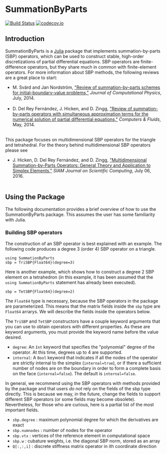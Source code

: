 # SummationByParts
 
[![Build Status](https://travis-ci.org/OptimalDesignLab/SummationByParts.jl.svg?branch=master)](https://travis-ci.org/OptimalDesignLab/SummationByParts.jl)
[![codecov.io](http://codecov.io/github/OptimalDesignLab/SummationByParts.jl/coverage.svg?branch=master)](http://codecov.io/github/OptimalDesignLab/SummationByParts.jl?branch=master)

<!--- This code is for the previous, private repo
[![Build Status](https://magnum.travis-ci.com/OptimalDesignLab/SummationByParts.jl.svg?token=EpgqD9NsMEGcsBnVGzrH&branch=master)](https://magnum.travis-ci.com/OptimalDesignLab/SummationByParts.jl)
[![Coverage Status](https://coveralls.io/repos/OptimalDesignLab/SummationByParts.jl/badge.svg)](https://coveralls.io/r/OptimalDesignLab/SummationByParts.jl)
--->

## Introduction

SummationByParts is a [Julia](http://julialang.org) package that implements summation-by-parts (SBP) operators, which can be used to construct stable, high-order discretizations of partial differential equations.  SBP operators are finite-difference operators, but they share much in common with finite-element operators. For more information about SBP methods, the following reviews are a great place to start:
* M. Svärd and Jan Nordström, <a href='http://dx.doi.org/10.1016/j.jcp.2014.02.031'>"Review of summation-by-parts schemes for initial–boundary-value problems,"</a> <em>Journal of Computational Physics</em>, July, 2014.<br><br>
* D. Del Rey Fernández, J. Hicken, and D. Zingg, <a href='http://dx.doi.org/10.1016/j.compfluid.2014.02.016'>"Review of summation-by-parts operators with simultaneous approximation terms for the numerical solution of partial differential equations,"</a> <em>Computers & Fluids</em>, May, 2014.<br><br>

This package focuses on multidimensional SBP operators for the triangle and tetrahedral.  For the theory behind multidimensional SBP operators please see
* J. Hicken, D. Del Rey Fernández, and D. Zingg, <a href='http://dx.doi.org/10.1137/15m1038360'>"Multidimensional Summation-by-Parts Operators: General Theory and Application to Simplex Elements,"</a> <em>SIAM Journal on Scientific Computing</em>, July 06, 2016.<br><br>

## Using the Package

The following documentation provides a brief overview of how to use the SummationByParts package.  This assumes the user has some familiarity with Julia. 

### Building SBP operators

The construction of an SBP operator is best explained with an example.  The following code produces a degree 3 (order 4) SBP operator on a triangle.

    using SummationByParts
    sbp = TriSBP{Float64}(degree=3)
    
Here is another example, which shows how to construct a degree 2 SBP element on a tetrahedron (in this example, it has been assumed that the `using SummationByParts` statement has already been executed).

    sbp = TetSBP{Float64}(degree=2)

The `Float64` type is necessary, because the SBP operators in the package are parameterized.  This means that the matrix fields inside the `sbp` type are `Float64` arrarys.  We will describe the fields inside the operators below.

The `TriSBP` and `TetSBP` constructors have a couple keyword arguments that you can use to obtain operators with different properties.  As these are keyword arguments, you must provide the keyword name before the value desired.
* `degree`: An `Int` keyword that specifies the "polynomial" degree of the operator. At this time, degrees up to 4 are supported.
* `internal`: A `Bool` keyword that indicates if all the nodes of the operator are strictly internal to the simplex (`internal=true`), or if there a sufficient number of nodes are on the boundary in order to form a complete basis on the face (`internal=false`).  The default is `internal=false`.

In general, we recommend using the SBP operators with methods provided by the package and that users *do not* rely on the fields of the sbp type directly.  This is because we may, in the future, change the fields to support different SBP operators (or some fields may become obsolete).  Nevertheless, for those who are curious, here is a partial list of the most important fields.
* `sbp.degree` : maximum polynomial degree for which the derivatives are exact
* `sbp.numnodes` : number of nodes for the operator
* `sbp.vtx` : vertices of the reference element in computational space
* `sbp.w` : cubature weights, i.e. the diagonal SBP norm, stored as an array
* `Q[:,:,i]` : discrete stiffness matrix operator in ith coordinate direction


